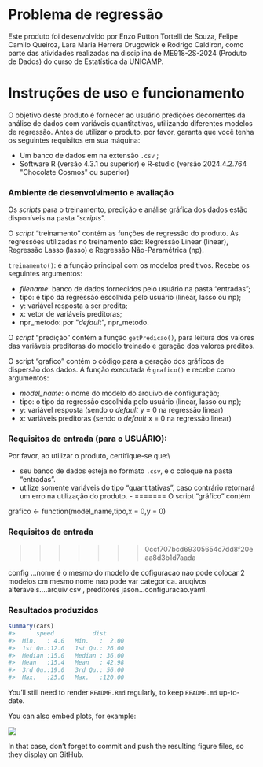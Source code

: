 
<!-- README.md is generated from README.Rmd. Please edit that file -->

# Problema de regressão

<!-- badges: start -->
<!-- badges: end -->

Este produto foi desenvolvido por Enzo Putton Tortelli de Souza, Felipe
Camilo Queiroz, Lara Maria Herrera Drugowick e Rodrigo Caldiron, como
parte das atividades realizadas na disciplina de ME918-2S-2024 (Produto de
Dados) do curso de Estatística da UNICAMP.

# Instruções de uso e funcionamento

O objetivo deste produto é fornecer ao usuário predições decorrentes da
análise de dados com variáveis quantitativas, utilizando diferentes
modelos de regressão. Antes de utilizar o produto, por favor, garanta
que você tenha os seguintes requisitos em sua máquina:

- Um banco de dados em na extensão `.csv` ;  
- Software R (versão 4.3.1 ou superior) e R-studio (versão 2024.4.2.764 "Chocolate Cosmos" ou superior)  

### Ambiente de desenvolvimento e avaliação

Os *scripts* para o treinamento, predição e análise gráfica dos dados
estão disponíveis na pasta “*scripts*”.

O *script* “treinamento” contém as funções de regressão do produto. As
regressões utilizadas no treinamento são: Regressão Linear (linear), Regressão
Lasso (lasso) e Regressão Não-Paramétrica (np).

`treinamento()`: é a função principal com os modelos preditivos. Recebe os
seguintes argumentos:  
- *filename*: banco de dados fornecidos pelo usuário na pasta
“entradas”;  
- tipo: é tipo da regressão escolhida pelo usuário (linear, lasso ou
np);  
- y: variável resposta a ser predita;  
- x: vetor de variáveis preditoras;  
- npr_metodo: por "*default*", npr_metodo.  

O *script* “predição” contém a função `getPredicao()`, para leitura dos
valores das variáveis preditoras do modelo treinado e geração dos
valores preditos.

O script “grafico” contém o código para a geração dos gráficos de
dispersão dos dados. A função executada é `grafico()` e recebe como argumentos:  
- *model_name*: o nome do modelo do arquivo de configuração;  
- tipo: o tipo da regressão escolhida pelo usuário (linear, lasso ou
np);  
- y: variável resposta (sendo o *default* y = 0 na regressão linear)  
- x: variáveis preditoras (sendo o *default* x = 0 na regressão linear)

### Requisitos de entrada (para o USUÁRIO):

Por favor, ao utilizar o produto, certifique-se que:\
- seu banco de dados esteja no formato `.csv`, e o coloque na pasta “entradas”.  
- utilize somente variáveis do tipo “quantitativas”, caso contrário
retornará um erro na utilização do produto. -
=======
O script “gráfico” contém

grafico \<- function(model_name,tipo,x = 0,y = 0)

### Requisitos de entrada
>>>>>>> 0ccf707bcd69305654c7dd8f20eaa8d3b1d7aada

config …nome é o mesmo do modelo de cofiguracao nao pode colocar 2
modelos cm mesmo nome nao pode var categorica. aruqivos
alteraveis….arquiv csv , preditores jason…configuracao.yaml.

### Resultados produzidos

``` r
summary(cars)
#>      speed           dist       
#>  Min.   : 4.0   Min.   :  2.00  
#>  1st Qu.:12.0   1st Qu.: 26.00  
#>  Median :15.0   Median : 36.00  
#>  Mean   :15.4   Mean   : 42.98  
#>  3rd Qu.:19.0   3rd Qu.: 56.00  
#>  Max.   :25.0   Max.   :120.00
```

You’ll still need to render `README.Rmd` regularly, to keep `README.md`
up-to-date.

You can also embed plots, for example:

![](README_files/figure-gfm/pressure-1.png)<!-- -->

In that case, don’t forget to commit and push the resulting figure
files, so they display on GitHub.
